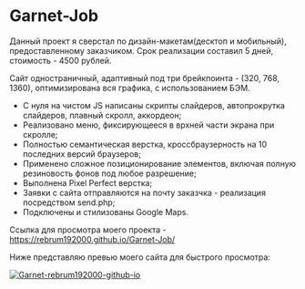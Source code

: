 # Garnet-Job

Данный проект я сверстал по дизайн-макетам(десктоп и мобильный), предоставленному заказчиком. Срок реализации составил 5 дней, стоимость - 4500 рублей.

Сайт одностраничный, адаптивный под три брейкпоинта - (320, 768, 1360), оптимизирована вся графика, с использованием БЭМ.

- С нуля на чистом JS написаны скрипты слайдеров, автопрокрутка слайдеров, плавный скролл, аккордеон;
- Реализовано меню, фиксирующееся в врхней части экрана при скролле;
- Полностью семантическая верстка, кроссбраузерность на 10 последних версий браузеров;
- Применено сложное позиционирование элементов, включая полную резиновость фонов под любое разрешение;
- Выполнена Pixel Perfect верстка;
- Заявки с сайта отправляются на почту заказчка - реализация посредством send.php;
- Подключены и стилизованы Google Maps.

Ссылка для просмотра моего проекта - https://rebrum192000.github.io/Garnet-Job/

Ниже представляю превью моего сайта для быстрого просмотра:

<a href="https://ibb.co/PQ6SZP2"><img src="https://i.ibb.co/wszvNPn/Garnet-rebrum192000-github-io.png" alt="Garnet-rebrum192000-github-io" border="0"></a>
